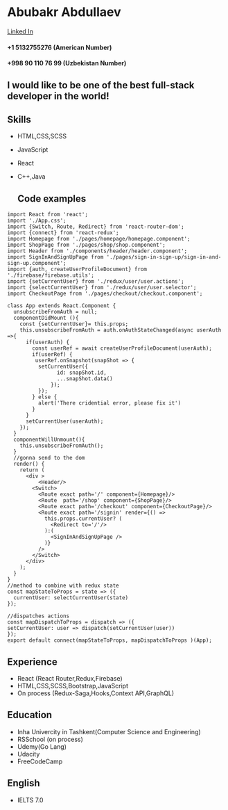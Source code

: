 
# Abubakr Abdullaev

[Linked In](https://www.linkedin.com/in/abubakr-abdi-abdullaev-358557150/)
#### +1 5132755276 (American Number)
#### +998 90 110 76 99 (Uzbekistan Number)

## I would like to be one of the best full-stack developer in the world! 

## Skills
+ HTML,CSS,SCSS
+ JavaScript
+ React
+ C++,Java


  ## Code examples

```React
import React from 'react';
import './App.css';
import {Switch, Route, Redirect} from 'react-router-dom';
import {connect} from 'react-redux';
import Homepage from './pages/homepage/homepage.component';
import ShopPage from './pages/shop/shop.component';
import Header from './components/header/header.component';
import SignInAndSignUpPage from './pages/sign-in-sign-up/sign-in-and-sign-up.component';
import {auth, createUserProfileDocument} from './firebase/firebase.utils';
import {setCurrentUser} from './redux/user/user.actions'; 
import {selectCurrentUser} from './redux/user/user.selector';
import CheckoutPage from './pages/checkout/checkout.component';

class App extends React.Component {
  unsubscribeFromAuth = null;
  componentDidMount (){ 
    const {setCurrentUser}= this.props;
    this.unsubscribeFromAuth = auth.onAuthStateChanged(async userAuth =>{
      if(userAuth) {
        const userRef = await createUserProfileDocument(userAuth);
        if(userRef) {
         userRef.onSnapshot(snapShot => {
          setCurrentUser({
                id: snapShot.id,
                ...snapShot.data()
              });
          });
        } else {
          alert('There cridential error, please fix it')
        }
      }
      setCurrentUser(userAuth);
    });  
  }
  componentWillUnmount(){
    this.unsubscribeFromAuth();
  }
  //gonna send to the dom 
  render() { 
    return (
      <div >
          <Header/>
        <Switch>
          <Route exact path='/' component={Homepage}/>
          <Route  path='/shop' component={ShopPage}/>  
          <Route exact path='/checkout' component={CheckoutPage}/>  
          <Route exact path='/signin' render={() => 
            this.props.currentUser? (
              <Redirect to='/'/>
            ):(
              <SignInAndSignUpPage />
            )} 
          />
        </Switch>
      </div>
    );
  }
}
//method to combine with redux state
const mapStateToProps = state => ({
  currentUser: selectCurrentUser(state)
});
 
//dispatches actions
const mapDispatchToProps = dispatch => ({
setCurrentUser: user => dispatch(setCurrentUser(user))
});
export default connect(mapStateToProps, mapDispatchToProps )(App);
```
## Experience 
+ React (React Router,Redux,Firebase)
+ HTML,CSS,SCSS,Bootstrap,JavaScript
+ On process (Redux-Saga,Hooks,Context API,GraphQL)

## Education

 + Inha Univercity in Tashkent(Computer Science and Engineering)
+ RSSchool (on process)
+ Udemy(Go Lang)
 + Udacity
 + FreeCodeCamp
 
 ## English 
 +    IELTS 7.0
 
